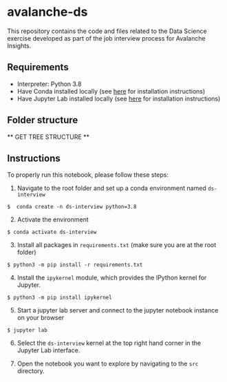 # avalanche-ds
This repository contains the code and files related to the Data Science exercise developed as part of the job interview process for Avalanche Insights.

## Requirements
* Interpreter: Python 3.8
* Have Conda installed locally (see [here](https://docs.conda.io/en/latest/) for installation instructions)
* Have Jupyter Lab installed locally (see [here](https://jupyterlab.readthedocs.io/en/stable/getting_started/installation.html) for installation instructions)


## Folder structure

** GET TREE STRUCTURE **

## Instructions

To properly run this notebook, please follow these steps:

1. Navigate to the root folder and set up a conda environment named `ds-interview`

````
$  conda create -n ds-interview python=3.8
````

2. Activate the environment
````
$ conda activate ds-interview
````

3. Install all packages in `requirements.txt` (make sure you are at the root folder)

````
$ python3 -m pip install -r requirements.txt
````

4. Install the `ipykernel` module, which provides the IPython kernel for Jupyter.

````
$ python3 -m pip install ipykernel
````

5. Start a jupyter lab server and connect to the jupyter notebook instance on your browser

````
$ jupyter lab
````

6. Select the `ds-interview` kernel at the top right hand corner in the Jupyter Lab interface.

7. Open the notebook you want to explore by navigating to the `src` directory.

